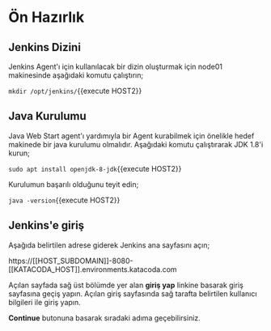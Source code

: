 # Ön Hazırlık

## Jenkins Dizini

Jenkins Agent'ı için kullanılacak bir dizin oluşturmak için node01 makinesinde aşağıdaki komutu çalıştırın;

`mkdir /opt/jenkins/`{{execute HOST2}}

## Java Kurulumu

Java Web Start agent'ı yardımıyla bir Agent kurabilmek için önelikle hedef makinede bir java kurulumu olmalıdır. Aşağıdaki komutu çalıştırarak JDK 1.8'i kurun;

`sudo apt install openjdk-8-jdk`{{execute HOST2}}

Kurulumun başarılı olduğunu teyit edin;

`java -version`{{execute HOST2}}

## Jenkins'e giriş

Aşağıda belirtilen adrese giderek Jenkins ana sayfasını açın;

https://[[HOST_SUBDOMAIN]]-8080-[[KATACODA_HOST]].environments.katacoda.com

Açılan sayfada sağ üst bölümde yer alan **giriş yap** linkine basarak giriş sayfasına geçiş yapın.
Açılan giriş sayfasında sağ tarafta belirtilen kullanıcı bilgileri ile giriş yapın.

**Continue** butonuna basarak sıradaki adıma geçebilirsiniz.
